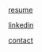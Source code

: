 [resume](./assets/pdf/resume.pdf)


[linkedin](https://www.linkedin.com/in/saragong/)


[contact](mailto:saragong@usc.edu)